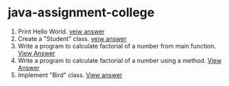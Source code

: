 # java-assignment-college
1. Print Hello World. [veiw answer](https://github.com/ssroy000/java-assignment-college/blob/main/HelloWorld.java)
2. Create a "Student" class. [veiw answer](https://github.com/ssroy000/java-assignment-college/blob/main/Student.java)
3. Write a program to calculate factorial of a number from main function. [View Answer](https://github.com/ssroy000/java-assignment-college/blob/main/Factorial.java)
4. Write a program to calculate factorial of a number using a method. [View Answer](https://github.com/ssroy000/java-assignment-college/blob/main/FactorialMethod.java)
5. Implement "Bird" class. [View answer](https://github.com/ssroy000/java-assignment-college/blob/main/Factorial.java)
